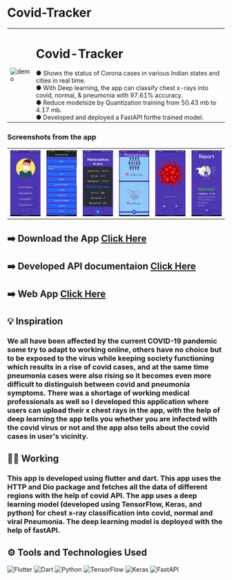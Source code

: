 <h1> Covid-Tracker</h1>
<table width: "100%">
<!--   <td>
  <img src="demo.gif" alt="demo1">
  </td> -->
  <td>
  <img src="/sc2.gif" alt="demo" height = "420" width="190">
  </td>
  <td>
    <h1> Covid-Tracker</h1>
<!--     <p>Get covid report and covid stats of your region within seconds and get updated with all the precautions and symptoms of Covid.</p>
 -->
● Shows the status of Corona cases in various Indian states and cities in real time. <br>
● With Deep learning, the app can classify chest x-rays into covid, normal, & pneumonia with 97.61% accuracy. <br>
● Reduce modelsize by Quantization training from 50.43 mb to 4.17 mb. <br>
● Developed and deployed a FastAPI forthe trained model. <br>
  </td>


</table>


### Screenshots from the app
<table style="width:100%">
 <th>
<img src="s1.jpg" alt="demo" >
  </th>
 <th>
<img src="s2.jpeg" alt="demo">
  </th>

 <th>
<img src="s3.jpeg" alt="demo">
  </th>

 <th>
<img src="s4.jpeg" alt="demo">
  </th>
  <th>
<img src="s5.jpg" alt="demo">
  </th>
  <th>
<img src="s6.jpg" alt="demo">
  </th>
</table>

## ➡️ Download the App <a href="https://drive.google.com/drive/folders/1W-IjDzXX-6sUpev2aWBctajaIF2W7jtZ?usp=sharing">Click Here</a>

## ➡️ Developed API documentaion <a href="https://covid-classifier-api.herokuapp.com/docs">Click Here</a>

## ➡️ Web App <a href="https://covid-classifier-webapp.herokuapp.com/">Click Here</a>

## 💡 Inspiration
### We all have been affected by the current COVID-19 pandemic some try to adapt to working online, others have no choice but to be exposed to the virus while keeping society functioning which results in a rise of covid cases, and at the same time pneumonia cases were also rising so it becomes even more difficult to distinguish between covid and pneumonia symptoms. There was a shortage of working medical professionals as well so I developed this application where users can upload their x chest rays in the app, with the help of deep learning the app tells you whether you are infected with the covid virus or not and the app also tells about the covid cases in user's vicinity.

## 🧑‍💻 Working
### This app is developed using flutter and dart. This app uses the HTTP and Dio package and fetches all the data of different regions with the help of covid API. The app uses a deep learning model (developed using TensorFlow, Keras, and python) for chest x-ray classification into covid, normal and viral Pneumonia. The deep learning model is deployed with the help of fastAPI.


##  ⚙️ Tools and Technologies Used
![Flutter](https://img.shields.io/badge/Flutter-%2302569B.svg?style=for-the-badge&logo=Flutter&logoColor=white)
![Dart](https://img.shields.io/badge/dart-%230175C2.svg?style=for-the-badge&logo=dart&logoColor=white)
![Python](https://img.shields.io/badge/python-3670A0?style=for-the-badge&logo=python&logoColor=ffdd54)
![TensorFlow](https://img.shields.io/badge/TensorFlow-%23FF6F00.svg?style=for-the-badge&logo=TensorFlow&logoColor=white)
![Keras](https://img.shields.io/badge/Keras-%23D00000.svg?style=for-the-badge&logo=Keras&logoColor=white)
![FastAPI](https://img.shields.io/badge/FastAPI-005571?style=for-the-badge&logo=fastapi)
